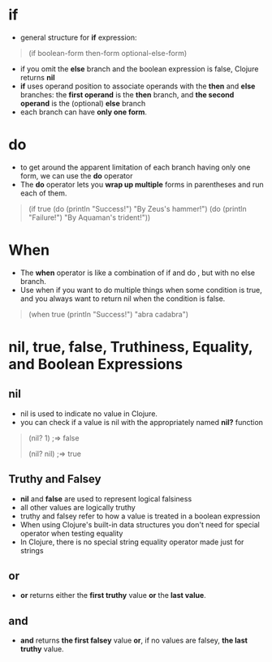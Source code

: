 # if
- general structure for **if** expression:
>
>(if boolean-form
>    then-form
>    optional-else-form)
>
- if you omit the **else** branch and the boolean expression is false, Clojure returns **nil** 
- **if** uses operand position to associate operands with the **then** and **else** branches: the **first operand** is the **then** branch, and **the second operand** is the (optional) **else** branch
- each branch can have **only one form**.

# do
- to get around the apparent limitation of each branch having only one form, we can use the **do** operator
- The **do** operator lets you **wrap up multiple** forms in parentheses and run each of them.
>
>(if true
>    (do (println "Success!")
>       "By Zeus's hammer!")
>    (do (println "Failure!")
>       "By Aquaman's trident!"))
>

# When
- The **when** operator is like a combination of if and do , but with no else branch.
- Use when if you want to do multiple things when some condition is true, and you always want to return nil when the condition is false.
>
> (when true
>    (println "Success!")
>    "abra cadabra")
>

# nil, true, false, Truthiness, Equality, and Boolean Expressions

## nil
- nil is used to indicate no value in Clojure.
- you can check if a value is nil with the appropriately named **nil?** function
>
>(nil? 1)
> ;=> false
>
>(nil? nil)
> ;=> true
>
## Truthy and Falsey
- **nil** and **false** are used to represent logical falsiness
- all other values are logically truthy
- truthy and falsey refer to how a value is treated in a boolean expression 
- When using Clojure's built-in data structures you don't need for special operator when testing equality
- In Clojure, there is no special string equality operator made just for strings

## or
- **or** returns either the **first truthy** value **or** the **last value**.

## and
- **and** returns **the first falsey** value **or**, if no values are falsey, **the last truthy** value.